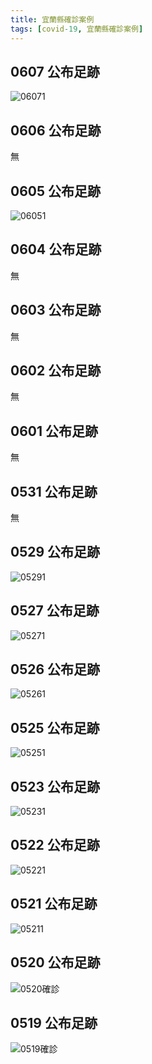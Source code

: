 ```yaml
---
title: 宜蘭縣確診案例
tags: [covid-19, 宜蘭縣確診案例]
---
```

## 0607 公布足跡
![06071](https://www.ilshb.gov.tw/uploads/images/subject/11006/0607-4.jpg)
## 0606 公布足跡
無
## 0605 公布足跡
![06051](https://www.ilshb.gov.tw/uploads/images/subject/11006/0605-2.jpg)
## 0604 公布足跡
無
## 0603 公布足跡
無
## 0602 公布足跡
無
## 0601 公布足跡
無
## 0531 公布足跡
無
## 0529 公布足跡
![05291](https://www.ilshb.gov.tw/uploads/images/subject/11005/210529-2.jpg)
## 0527 公布足跡
![05271](https://www.ilshb.gov.tw/uploads/images/subject/11005/0527-5.jpg)
## 0526 公布足跡
![05261](https://www.ilshb.gov.tw/uploads/images/subject/11005/210526-3.jpg)
## 0525 公布足跡
![05251](https://www.ilshb.gov.tw/uploads/images/subject/11005/0525-6.jpg)
## 0523 公布足跡
![05231](https://www.ilshb.gov.tw/uploads/images/subject/11005/210523-3.jpg)

## 0522 公布足跡
![05221](https://www.ilshb.gov.tw/uploads/images/news/new/110/210522-2.jpg)
## 0521 公布足跡
![05211](https://www.ilshb.gov.tw/uploads/images/subject/11005/0521-2.jpg)
## 0520 公布足跡
![0520確診](https://www.ilshb.gov.tw/uploads/images/news/new/110/14084408775700.jpg)
## 0519 公布足跡
![0519確診](https://www.ilshb.gov.tw/uploads/images/news/new/110/14085200452888.jpg)
